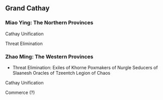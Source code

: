 ## Grand Cathay

### Miao Ying: The Northern Provinces

Cathay Unification

Threat Elimination



### Zhao Ming: The Western Provinces

- Threat Elimination:
Exiles of Khorne
Poxmakers of Nurgle
Seducers of Slaanesh
Oracles of Tzeentch
Legion of Chaos

Cathay Unification 

Commerce (?)